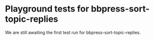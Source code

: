# Playground tests for bbpress-sort-topic-replies
We are still awaiting the first test run for bbpress-sort-topic-replies.
